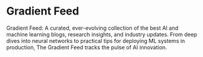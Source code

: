 # Gradient Feed
Gradient Feed: A curated, ever-evolving collection of the best AI and machine learning blogs, research insights, and industry updates. From deep dives into neural networks to practical tips for deploying ML systems in production, The Gradient Feed tracks the pulse of AI innovation. 

